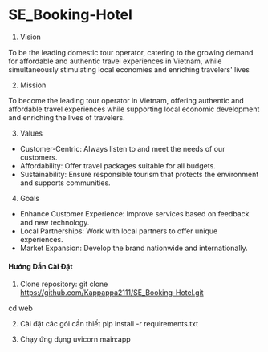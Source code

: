 # SE_Booking-Hotel

1. Vision

To be the leading domestic tour operator, catering to the growing demand for affordable and authentic travel experiences in Vietnam, while simultaneously stimulating local economies and enriching travelers' lives

2. Mission
   
To become the leading tour operator in Vietnam, offering authentic and affordable travel experiences while supporting local economic development and enriching the lives of travelers.

3. Values
- Customer-Centric: Always listen to and meet the needs of our customers.
- Affordability: Offer travel packages suitable for all budgets.
- Sustainability: Ensure responsible tourism that protects the environment and supports communities.

4. Goals
- Enhance Customer Experience: Improve services based on feedback and new technology.
- Local Partnerships: Work with local partners to offer unique experiences.
- Market Expansion: Develop the brand nationwide and internationally.


#### Hướng Dẫn Cài Đặt

1. Clone repository:
git clone https://github.com/Kappappa2111/SE_Booking-Hotel.git

  cd web

2.  Cài đặt các gói cần thiết 
pip install -r requirements.txt

3. Chạy ứng dụng
uvicorn main:app
